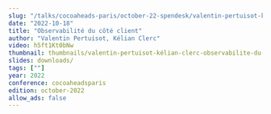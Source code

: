 ```yaml
---
slug: "/talks/cocoaheads-paris/october-22-spendesk/valentin-pertuisot-kelian-clerc-observabilite-du-cote-client"
date: "2022-10-18"
title: "Observabilité du côté client"
author: "Valentin Pertuisot, Kélian Clerc"
video: h5ft1Kt0bNw
thumbnail: thumbnails/valentin-pertuisot-kélian-clerc-observabilite-du-cote-client.jpg
slides: downloads/
tags: [""]
year: 2022
conference: cocoaheadsparis
edition: october-2022
allow_ads: false
---
```

